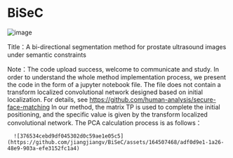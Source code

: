 # BiSeC
![image](https://github.com/jiangjiangv/BiSeC/assets/164507468/ca7b0699-e0d6-4f26-bdbc-7a20a64b8162)

Title：A bi-directional segmentation method for prostate ultrasound images under semantic constraints

Note：The code upload success, welcome to communicate and study.
      In order to understand the whole method implementation process, we present the code in the form of a jupyter notebook file.
      The file does not contain a transform localized convolutional network designed based on initial localization. For details, see https://github.com/human-analysis/secure-face-matching
      In our method, the matrix TP is used to complete the initial positioning, and the specific value is given by the transform localized convolutional network. The PCA calculation process is as follows：




      
      ![376534cebd9df045302d0c59ae1e05c5](https://github.com/jiangjiangv/BiSeC/assets/164507468/adf0d9e1-1a26-48e9-903a-efe3152fc1a4)




